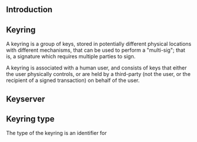 ## Introduction

## Keyring

A keyring is a group of keys, stored in potentially different physical
locations with different mechanisms, that can be used to perform a
"multi-sig"; that is, a signature which requires multiple parties to
sign.

A keyring is associated with a human user, and consists of keys that
either the user physically controls, or are held by a third-party (not
the user, or the recipient of a signed transaction) on behalf of the
user.

## Keyserver

## Keyring type

The type of the keyring is an identifier for 